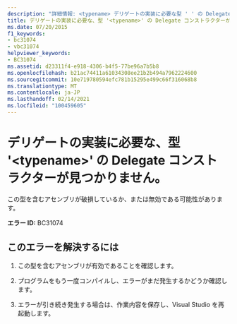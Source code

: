 ```yaml
---
description: "詳細情報: <typename> デリゲートの実装に必要な型 ' ' の Delegate コンストラクターが見つかりません。"
title: デリゲートの実装に必要な、型 '<typename>' の Delegate コンストラクターが見つかりません。
ms.date: 07/20/2015
f1_keywords:
- bc31074
- vbc31074
helpviewer_keywords:
- BC31074
ms.assetid: d23311f4-e918-4306-b4f5-77be96a7b5b8
ms.openlocfilehash: b21ac74411a61034308ee21b2b494a7962224600
ms.sourcegitcommit: 10e719780594efc781b15295e499c66f316068b8
ms.translationtype: MT
ms.contentlocale: ja-JP
ms.lasthandoff: 02/14/2021
ms.locfileid: "100459605"
---
```

# <a name="delegate-constructor-for-type-typename-necessary-for-the-implementation-of-delegates-cannot-be-found"></a>デリゲートの実装に必要な、型 '\<typename>' の Delegate コンストラクターが見つかりません。

この型を含むアセンブリが破損しているか、または無効である可能性があります。  
  
 **エラー ID:** BC31074  
  
## <a name="to-correct-this-error"></a>このエラーを解決するには  
  
1. この型を含むアセンブリが有効であることを確認します。  
  
2. プログラムをもう一度コンパイルし、エラーがまだ発生するかどうか確認します。  
  
3. エラーが引き続き発生する場合は、作業内容を保存し、Visual Studio を再起動します。  
